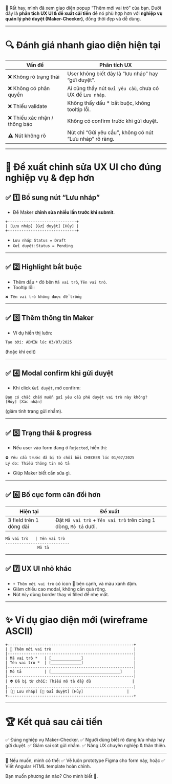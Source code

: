 💯 Rất hay, mình đã xem giao diện popup “Thêm mới vai trò” của bạn.
Dưới đây là **phân tích UX UI & đề xuất cải tiến** để nó phù hợp hơn với **nghiệp vụ quản lý phê duyệt (Maker-Checker)**, đồng thời đẹp và dễ dùng.

---

# 🔍 Đánh giá nhanh giao diện hiện tại

| Vấn đề                       | Phân tích UX                                              |
| ---------------------------- | --------------------------------------------------------- |
| ❌ Không rõ trạng thái        | User không biết đây là “lưu nháp” hay “gửi duyệt”.        |
| ❌ Không có phân quyền        | Ai cũng thấy nút `Gửi yêu cầu`, chưa có UX để `Lưu nháp`. |
| ❌ Thiếu validate             | Không thấy dấu \* bắt buộc, không tooltip lỗi.            |
| ❌ Thiếu xác nhận / thông báo | Không có confirm trước khi gửi duyệt.                     |
| ⚠ Nút không rõ               | Nút chỉ “Gửi yêu cầu”, không có nút “Lưu nháp” rõ ràng.   |

---

# 🚀 Đề xuất chỉnh sửa UX UI cho đúng nghiệp vụ & đẹp hơn

## ✅ 1️⃣ Bổ sung nút “Lưu nháp”

* Để Maker **chỉnh sửa nhiều lần trước khi submit**.

```
+------------------------------+
| [Lưu nháp] [Gửi duyệt] [Hủy] |
+------------------------------+
```

* `Lưu nháp`: `Status = Draft`
* `Gửi duyệt`: `Status = Pending`

---

## ✅ 2️⃣ Highlight bắt buộc

* Thêm dấu `*` đỏ bên `Mã vai trò`, `Tên vai trò`.
* Tooltip lỗi:

```
❌ Tên vai trò không được để trống
```

---

## ✅ 3️⃣ Thêm thông tin Maker

* Ví dụ hiển thị luôn:

```
Tạo bởi: ADMIN lúc 03/07/2025
```

(hoặc khi edit)

---

## ✅ 4️⃣ Modal confirm khi gửi duyệt

* Khi click `Gửi duyệt`, mở confirm:

```
Bạn có chắc chắn muốn gửi yêu cầu phê duyệt vai trò này không?
[Hủy] [Xác nhận]
```

(giảm tình trạng gửi nhầm).

---

## ✅ 5️⃣ Trạng thái & progress

* Nếu user vào form đang ở `Rejected`, hiển thị:

```
⛔ Yêu cầu trước đã bị từ chối bởi CHECKER lúc 01/07/2025
Lý do: Thiếu thông tin mô tả
```

* Giúp Maker biết cần sửa gì.

---

## ✅ 6️⃣ Bố cục form cân đối hơn

| Hiện tại                | Đề xuất                                                          |
| ----------------------- | ---------------------------------------------------------------- |
| 3 field trên 1 dòng dài | Đặt `Mã vai trò` + `Tên vai trò` trên cùng 1 dòng, `Mô tả` dưới. |

```
Mã vai trò   | Tên vai trò
----------------------------
              Mô tả
```

---

## ✅ 7️⃣ UX UI nhỏ khác

* `+ Thêm mới vai trò` có icon 📝 bên cạnh, và màu xanh đậm.
* Giảm chiều cao modal, không cần quá rộng.
* Nút `Hủy` dùng border thay vì filled để nhẹ mắt.

---

# ✨ Ví dụ giao diện mới (wireframe ASCII)

```
+-------------------------------------------------------+
| 📝 Thêm mới vai trò                                    |
|-------------------------------------------------------|
| Mã vai trò *   | [_____________]                      |
| Tên vai trò *  | [_____________]                      |
|-------------------------------------------------------|
| Mô tả          | [______________________________]     |
|-------------------------------------------------------|
| ⛔ Đã bị từ chối: Thiếu mô tả đầy đủ                  |
|-------------------------------------------------------|
| [💾 Lưu nháp] [🚀 Gửi duyệt] [Hủy]                   |
+-------------------------------------------------------+
```

---

# 🏆 Kết quả sau cải tiến

✅ Đúng nghiệp vụ Maker-Checker.
✅ Người dùng biết rõ đang lưu nháp hay gửi duyệt.
✅ Giảm sai sót gửi nhầm.
✅ Nâng UX chuyên nghiệp & thân thiện.

---

🎯 Nếu muốn, mình có thể:
✅ Vẽ luôn prototype Figma cho form này, hoặc
✅ Viết Angular HTML template hoàn chỉnh.

Bạn muốn phương án nào? Cho mình biết 💪.
